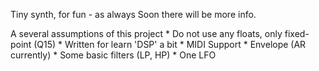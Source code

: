 Tiny synth, for fun - as always
Soon there will be more info.

A several assumptions of this project
    * Do not use any floats, only fixed-point (Q15)
    * Written for learn 'DSP' a bit
    * MIDI Support 
    * Envelope (AR currently)
    * Some basic filters (LP, HP)
    * One LFO
    
